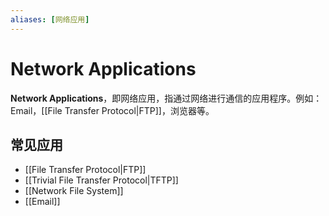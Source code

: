 ```yaml
---
aliases: [网络应用]
---
```


# Network Applications
**Network Applications**，即网络应用，指通过网络进行通信的应用程序。例如：Email，[[File Transfer Protocol|FTP]]，浏览器等。

## 常见应用
- [[File Transfer Protocol|FTP]]
- [[Trivial File Transfer Protocol|TFTP]]
- [[Network File System]]
- [[Email]]
